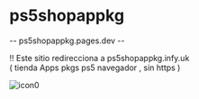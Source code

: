 # ps5shopappkg
-- ps5shopappkg.pages.dev --

!! Este sitio redirecciona a ps5shopappkg.infy.uk  
( tienda Apps pkgs ps5 navegador , sin https )

![icon0](https://github.com/user-attachments/assets/026b68fd-6a5e-4459-96b6-9f359e7e7c0b)

